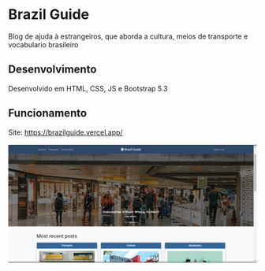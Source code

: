 # Brazil Guide
Blog de ajuda à estrangeiros, que aborda a cultura, meios de transporte e vocabulario brasileiro

## Desenvolvimento
Desenvolvido em HTML, CSS, JS e Bootstrap 5.3

## Funcionamento

Site: https://brazilguide.vercel.app/
<br><br>
![Logo do GitHub](https://github.com/ferreiraluizga/brazilGuide/raw/main/brazilGuideWallpaper.png)

